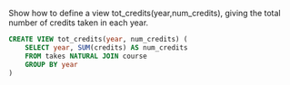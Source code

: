 Show how to define a view tot_credits(year,num_credits), giving the total number of credits taken in each year.

```SQL
CREATE VIEW tot_credits(year, num_credits) (
    SELECT year, SUM(credits) AS num_credits
    FROM takes NATURAL JOIN course
    GROUP BY year
)
```